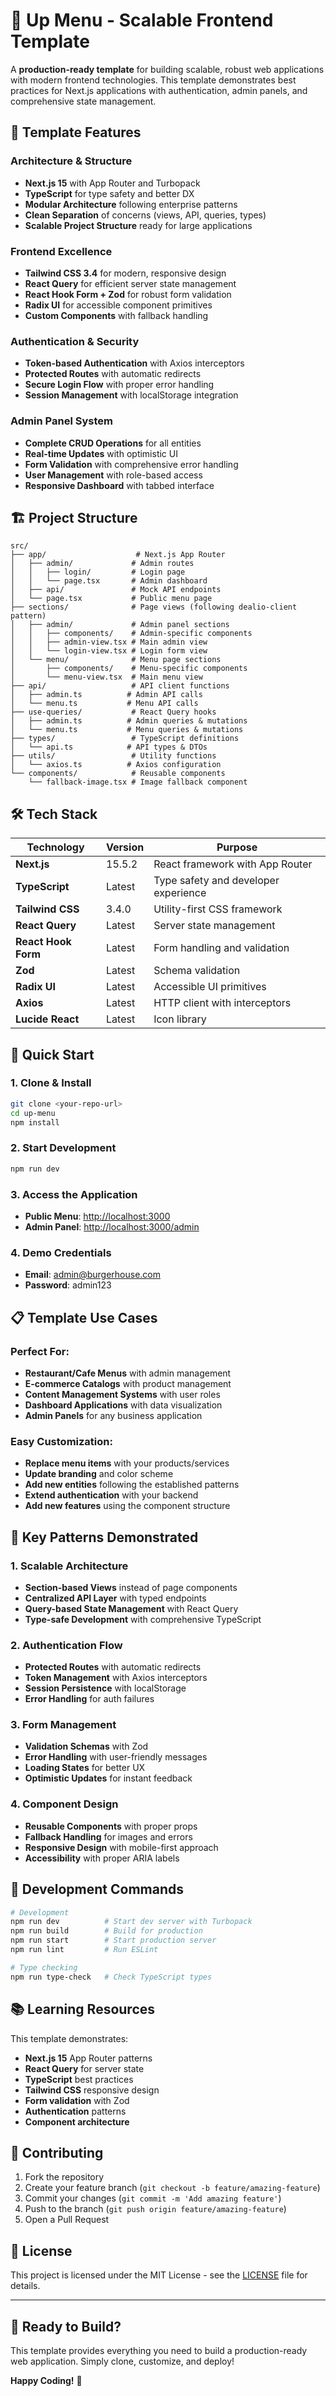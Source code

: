 # 🍔 Up Menu - Scalable Frontend Template

A **production-ready template** for building scalable, robust web applications with modern frontend technologies. This template demonstrates best practices for Next.js applications with authentication, admin panels, and comprehensive state management.

## 🚀 **Template Features**

### **Architecture & Structure**

- **Next.js 15** with App Router and Turbopack
- **TypeScript** for type safety and better DX
- **Modular Architecture** following enterprise patterns
- **Clean Separation** of concerns (views, API, queries, types)
- **Scalable Project Structure** ready for large applications

### **Frontend Excellence**

- **Tailwind CSS 3.4** for modern, responsive design
- **React Query** for efficient server state management
- **React Hook Form + Zod** for robust form validation
- **Radix UI** for accessible component primitives
- **Custom Components** with fallback handling

### **Authentication & Security**

- **Token-based Authentication** with Axios interceptors
- **Protected Routes** with automatic redirects
- **Secure Login Flow** with proper error handling
- **Session Management** with localStorage integration

### **Admin Panel System**

- **Complete CRUD Operations** for all entities
- **Real-time Updates** with optimistic UI
- **Form Validation** with comprehensive error handling
- **User Management** with role-based access
- **Responsive Dashboard** with tabbed interface

## 🏗️ **Project Structure**

```
src/
├── app/                    # Next.js App Router
│   ├── admin/             # Admin routes
│   │   ├── login/         # Login page
│   │   └── page.tsx       # Admin dashboard
│   ├── api/               # Mock API endpoints
│   └── page.tsx           # Public menu page
├── sections/              # Page views (following dealio-client pattern)
│   ├── admin/             # Admin panel sections
│   │   ├── components/    # Admin-specific components
│   │   ├── admin-view.tsx # Main admin view
│   │   └── login-view.tsx # Login form view
│   └── menu/              # Menu page sections
│       ├── components/    # Menu-specific components
│       └── menu-view.tsx  # Main menu view
├── api/                   # API client functions
│   ├── admin.ts          # Admin API calls
│   └── menu.ts           # Menu API calls
├── use-queries/           # React Query hooks
│   ├── admin.ts          # Admin queries & mutations
│   └── menu.ts           # Menu queries & mutations
├── types/                 # TypeScript definitions
│   └── api.ts            # API types & DTOs
├── utils/                 # Utility functions
│   └── axios.ts          # Axios configuration
└── components/            # Reusable components
    └── fallback-image.tsx # Image fallback component
```

## 🛠️ **Tech Stack**

| Technology          | Version | Purpose                              |
| ------------------- | ------- | ------------------------------------ |
| **Next.js**         | 15.5.2  | React framework with App Router      |
| **TypeScript**      | Latest  | Type safety and developer experience |
| **Tailwind CSS**    | 3.4.0   | Utility-first CSS framework          |
| **React Query**     | Latest  | Server state management              |
| **React Hook Form** | Latest  | Form handling and validation         |
| **Zod**             | Latest  | Schema validation                    |
| **Radix UI**        | Latest  | Accessible UI primitives             |
| **Axios**           | Latest  | HTTP client with interceptors        |
| **Lucide React**    | Latest  | Icon library                         |

## 🚀 **Quick Start**

### **1. Clone & Install**

```bash
git clone <your-repo-url>
cd up-menu
npm install
```

### **2. Start Development**

```bash
npm run dev
```

### **3. Access the Application**

- **Public Menu**: [http://localhost:3000](http://localhost:3000)
- **Admin Panel**: [http://localhost:3000/admin](http://localhost:3000/admin)

### **4. Demo Credentials**

- **Email**: admin@burgerhouse.com
- **Password**: admin123

## 📋 **Template Use Cases**

### **Perfect For:**

- **Restaurant/Cafe Menus** with admin management
- **E-commerce Catalogs** with product management
- **Content Management Systems** with user roles
- **Dashboard Applications** with data visualization
- **Admin Panels** for any business application

### **Easy Customization:**

- **Replace menu items** with your products/services
- **Update branding** and color scheme
- **Add new entities** following the established patterns
- **Extend authentication** with your backend
- **Add new features** using the component structure

## 🎯 **Key Patterns Demonstrated**

### **1. Scalable Architecture**

- **Section-based Views** instead of page components
- **Centralized API Layer** with typed endpoints
- **Query-based State Management** with React Query
- **Type-safe Development** with comprehensive TypeScript

### **2. Authentication Flow**

- **Protected Routes** with automatic redirects
- **Token Management** with Axios interceptors
- **Session Persistence** with localStorage
- **Error Handling** for auth failures

### **3. Form Management**

- **Validation Schemas** with Zod
- **Error Handling** with user-friendly messages
- **Loading States** for better UX
- **Optimistic Updates** for instant feedback

### **4. Component Design**

- **Reusable Components** with proper props
- **Fallback Handling** for images and errors
- **Responsive Design** with mobile-first approach
- **Accessibility** with proper ARIA labels

## 🔧 **Development Commands**

```bash
# Development
npm run dev          # Start dev server with Turbopack
npm run build        # Build for production
npm run start        # Start production server
npm run lint         # Run ESLint

# Type checking
npm run type-check   # Check TypeScript types
```

## 📚 **Learning Resources**

This template demonstrates:

- **Next.js 15** App Router patterns
- **React Query** for server state
- **TypeScript** best practices
- **Tailwind CSS** responsive design
- **Form validation** with Zod
- **Authentication** patterns
- **Component architecture**

## 🤝 **Contributing**

1. Fork the repository
2. Create your feature branch (`git checkout -b feature/amazing-feature`)
3. Commit your changes (`git commit -m 'Add amazing feature'`)
4. Push to the branch (`git push origin feature/amazing-feature`)
5. Open a Pull Request

## 📄 **License**

This project is licensed under the MIT License - see the [LICENSE](LICENSE) file for details.

---

## 🎉 **Ready to Build?**

This template provides everything you need to build a production-ready web application. Simply clone, customize, and deploy!

**Happy Coding!** 🚀
